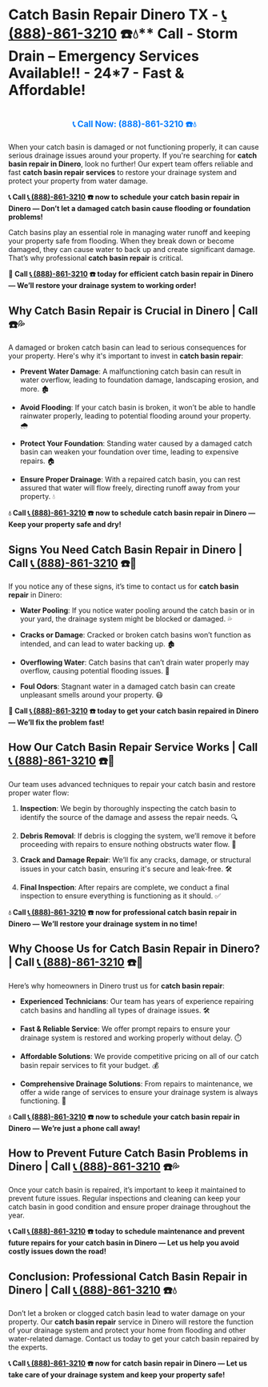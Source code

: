 # Catch Basin Repair Dinero TX - [📞 (888)-861-3210](https://plumbing-texas-3210.netlify.app) ☎️💧** Call - Storm Drain – Emergency Services Available!! - 24*7 - Fast & Affordable!
# 

<p align="center" style="font-size: 1.2em; font-weight: bold; margin: 20px 0;">
  <a href="https://plumbing-texas-3210.netlify.app" target="_blank" style="color: #007BFF; text-decoration: none;">📞 Call Now: (888)-861-3210 ☎️💧</a>
</p>

When your catch basin is damaged or not functioning properly, it can cause serious drainage issues around your property. If you're searching for **catch basin repair in Dinero**, look no further! Our expert team offers reliable and fast **catch basin repair services** to restore your drainage system and protect your property from water damage.

**📞 Call [📞 (888)-861-3210](https://plumbing-texas-3210.netlify.app) ☎️ now to schedule your catch basin repair in Dinero — Don’t let a damaged catch basin cause flooding or foundation problems!**

Catch basins play an essential role in managing water runoff and keeping your property safe from flooding. When they break down or become damaged, they can cause water to back up and create significant damage. That’s why professional **catch basin repair** is critical.

**🚨 Call [📞 (888)-861-3210](https://plumbing-texas-3210.netlify.app) ☎️ today for efficient catch basin repair in Dinero — We’ll restore your drainage system to working order!**

## **Why Catch Basin Repair is Crucial in Dinero | Call  ☎️💦**

A damaged or broken catch basin can lead to serious consequences for your property. Here's why it's important to invest in **catch basin repair**:

- **Prevent Water Damage**: A malfunctioning catch basin can result in water overflow, leading to foundation damage, landscaping erosion, and more. 🏚️

- **Avoid Flooding**: If your catch basin is broken, it won’t be able to handle rainwater properly, leading to potential flooding around your property. 🌧️

- **Protect Your Foundation**: Standing water caused by a damaged catch basin can weaken your foundation over time, leading to expensive repairs. 🏠

- **Ensure Proper Drainage**: With a repaired catch basin, you can rest assured that water will flow freely, directing runoff away from your property. 💧

**💧 Call [📞 (888)-861-3210](https://plumbing-texas-3210.netlify.app) ☎️ now to schedule catch basin repair in Dinero — Keep your property safe and dry!**

## **Signs You Need Catch Basin Repair in Dinero | Call [📞 (888)-861-3210](https://plumbing-texas-3210.netlify.app) ☎️🔧**

If you notice any of these signs, it’s time to contact us for **catch basin repair** in Dinero:

- **Water Pooling**: If you notice water pooling around the catch basin or in your yard, the drainage system might be blocked or damaged. 💦

- **Cracks or Damage**: Cracked or broken catch basins won’t function as intended, and can lead to water backing up. 🏚️

- **Overflowing Water**: Catch basins that can’t drain water properly may overflow, causing potential flooding issues. 🚨

- **Foul Odors**: Stagnant water in a damaged catch basin can create unpleasant smells around your property. 😷

**🚨 Call [📞 (888)-861-3210](https://plumbing-texas-3210.netlify.app) ☎️ today to get your catch basin repaired in Dinero — We’ll fix the problem fast!**

## **How Our Catch Basin Repair Service Works | Call [📞 (888)-861-3210](https://plumbing-texas-3210.netlify.app) ☎️🔧**

Our team uses advanced techniques to repair your catch basin and restore proper water flow:

1. **Inspection**: We begin by thoroughly inspecting the catch basin to identify the source of the damage and assess the repair needs. 🔍

2. **Debris Removal**: If debris is clogging the system, we’ll remove it before proceeding with repairs to ensure nothing obstructs water flow. 🍂

3. **Crack and Damage Repair**: We’ll fix any cracks, damage, or structural issues in your catch basin, ensuring it's secure and leak-free. 🛠️

4. **Final Inspection**: After repairs are complete, we conduct a final inspection to ensure everything is functioning as it should. ✅

**💧 Call [📞 (888)-861-3210](https://plumbing-texas-3210.netlify.app) ☎️ now for professional catch basin repair in Dinero — We’ll restore your drainage system in no time!**

## **Why Choose Us for Catch Basin Repair in Dinero? | Call [📞 (888)-861-3210](https://plumbing-texas-3210.netlify.app) ☎️🌟**

Here’s why homeowners in Dinero trust us for **catch basin repair**:

- **Experienced Technicians**: Our team has years of experience repairing catch basins and handling all types of drainage issues. 🛠️

- **Fast & Reliable Service**: We offer prompt repairs to ensure your drainage system is restored and working properly without delay. ⏱️

- **Affordable Solutions**: We provide competitive pricing on all of our catch basin repair services to fit your budget. 💰

- **Comprehensive Drainage Solutions**: From repairs to maintenance, we offer a wide range of services to ensure your drainage system is always functioning. 🔧

**💧 Call [📞 (888)-861-3210](https://plumbing-texas-3210.netlify.app) ☎️ now to schedule your catch basin repair in Dinero — We’re just a phone call away!**

## **How to Prevent Future Catch Basin Problems in Dinero | Call [📞 (888)-861-3210](https://plumbing-texas-3210.netlify.app) ☎️💦**

Once your catch basin is repaired, it’s important to keep it maintained to prevent future issues. Regular inspections and cleaning can keep your catch basin in good condition and ensure proper drainage throughout the year.

**📞 Call [📞 (888)-861-3210](https://plumbing-texas-3210.netlify.app) ☎️ today to schedule maintenance and prevent future repairs for your catch basin in Dinero — Let us help you avoid costly issues down the road!**

## **Conclusion: Professional Catch Basin Repair in Dinero | Call [📞 (888)-861-3210](https://plumbing-texas-3210.netlify.app) ☎️💧**

Don’t let a broken or clogged catch basin lead to water damage on your property. Our **catch basin repair** service in Dinero will restore the function of your drainage system and protect your home from flooding and other water-related damage. Contact us today to get your catch basin repaired by the experts.

**📞 Call [📞 (888)-861-3210](https://plumbing-texas-3210.netlify.app) ☎️ now for catch basin repair in Dinero — Let us take care of your drainage system and keep your property safe!**
